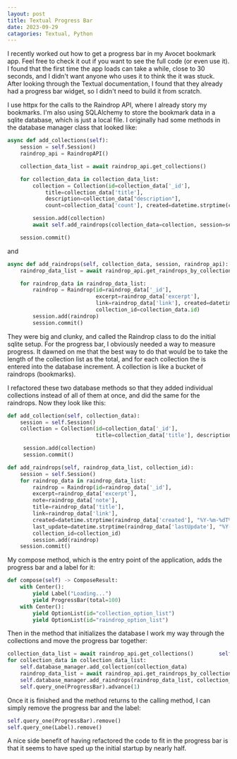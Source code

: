 ```yaml
---
layout: post
title: Textual Progress Bar
date: 2023-09-29
catagories: Textual, Python
---
```

I recently worked out how to get a progress bar in my Avocet bookmark app. Feel free to check it out if you want to see the full code (or even use it). I found that the first time the app loads can take a while, close to 30 seconds, and I didn't want anyone who uses it to think the it was stuck. After looking through the Textual documentation, I found that they already had a progress bar widget, so I didn't need to build it from scratch.

I use httpx for the calls to the Raindrop API, where I already story my bookmarks. I'm also using SQLAlchemy to store the bookmark data in a sqlite database, which is just a local file. I originally had some methods in the database manager class that looked like:

```python
async def add_collections(self):
    session = self.Session()
    raindrop_api = RaindropAPI()

    collection_data_list = await raindrop_api.get_collections()

    for collection_data in collection_data_list:
        collection = Collection(id=collection_data['_id'],
            title=collection_data['title'],
            description=collection_data["description"], 
            count=collection_data['count'], created=datetime.strptime(collection_data['created'], "%Y-%m-%dT%H:%M:%S.%fZ"), last_update=datetime.strptime(collection_data['lastUpdate'], "%Y-%m-%dT%H:%M:%S.%fZ"))

        session.add(collection)
        await self.add_raindrops(collection_data=collection, session=session, raindrop_api=raindrop_api)

    session.commit()
```

and

```python
async def add_raindrops(self, collection_data, session, raindrop_api):
    raindrop_data_list = await raindrop_api.get_raindrops_by_collection_id(collection_data.id)

    for raindrop_data in raindrop_data_list:
        raindrop = Raindrop(id=raindrop_data['_id'],
                            excerpt=raindrop_data['excerpt'],
                            link=raindrop_data['link'], created=datetime.strptime(raindrop_data['created'], "%Y-%m-%dT%H:%M:%S.%fZ"), last_update=datetime.strptime(raindrop_data['lastUpdate'], "%Y-%m-%dT%H:%M:%S.%fZ"),
                            collection_id=collection_data.id)
        session.add(raindrop)
        session.commit()
```

They were big and clunky, and called the Raindrop class to do the initial sqlite setup. For the progress bar, I obviously needed a way to measure progress. It dawned on me that the best way to do that would be to take the length of the collection list as the total, and for each collection the is entered into the database increment. A collection is like a bucket of raindrops (bookmarks).

I refactored these two database methods so that they added individual collections instead of all of them at once, and did the same for the raindrops. Now they look like this:

```python
def add_collection(self, collection_data):
    session = self.Session()
    collection = Collection(id=collection_data['_id'],
                            title=collection_data['title'], description=collection_data["description"], count=collection_data['count'], created=datetime.strptime(collection_data['created'], "%Y-%m-%dT%H:%M:%S.%fZ"), last_update=datetime.strptime(collection_data['lastUpdate'], "%Y-%m-%dT%H:%M:%S.%fZ"))

     session.add(collection)        
     session.commit()

def add_raindrops(self, raindrop_data_list, collection_id):
    session = self.Session()
    for raindrop_data in raindrop_data_list:
        raindrop = Raindrop(id=raindrop_data['_id'],
        excerpt=raindrop_data['excerpt'],
        note=raindrop_data['note'],
        title=raindrop_data['title'],
        link=raindrop_data['link'],
        created=datetime.strptime(raindrop_data['created'], "%Y-%m-%dT%H:%M:%S.%fZ"),
        last_update=datetime.strptime(raindrop_data['lastUpdate'], "%Y-%m-%dT%H:%M:%S.%fZ"),
        collection_id=collection_id)
        session.add(raindrop)
    session.commit()
```

My compose method, which is the entry point of the application, adds the progress bar and a label for it:

```python
def compose(self) -> ComposeResult:
    with Center():
        yield Label("Loading...")
        yield ProgressBar(total=100)
    with Center():
        yield OptionList(id="collection_option_list")
        yield OptionList(id="raindrop_option_list")
```

Then in the method that initializes the database I work my way through the collections and move the progress bar together:

```python
collection_data_list = await raindrop_api.get_collections()        self.query_one(ProgressBar).update(total=len(collection_data_list))
for collection_data in collection_data_list:
    self.database_manager.add_collection(collection_data)
    raindrop_data_list = await raindrop_api.get_raindrops_by_collection_id(collection_data["_id"])
    self.database_manager.add_raindrops(raindrop_data_list, collection_data["_id"])
    self.query_one(ProgressBar).advance(1)
```

Once it is finished and the method returns to the calling method, I can simply remove the progress bar and the label:

```python
self.query_one(ProgressBar).remove()
self.query_one(Label).remove()
```

A nice side benefit of having refactored the code to fit in the progress bar is that it seems to have sped up the initial startup by nearly half.
